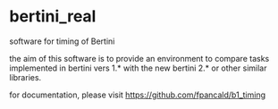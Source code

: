 bertini_real
============

software for timing of Bertini

the aim of this software is to provide an environment to compare tasks implemented in bertini vers 1.* with the new bertini 2.* or other similar libraries.  

for documentation, please visit https://github.com/fpancald/b1_timing
